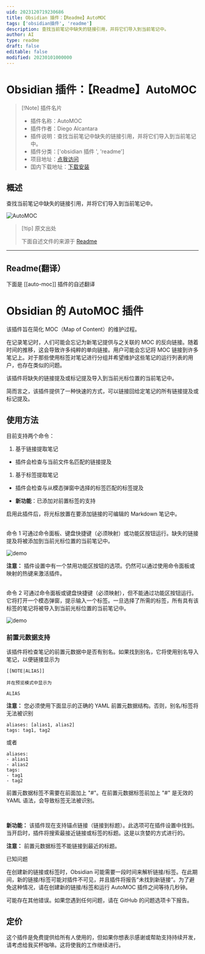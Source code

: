 ```yaml
---
uid: 2023120719230686
title: Obsidian 插件：【Readme】AutoMOC
tags: ['obsidian插件', 'readme']
description: 查找当前笔记中缺失的链接引用，并将它们导入到当前笔记中。
author: AI
type: readme
draft: false
editable: false
modified: 20230101000000
---
```


# Obsidian 插件：【Readme】AutoMOC

> [!Note] 插件名片
> - 插件名称：AutoMOC
> - 插件作者：Diego Alcantara
> - 插件说明：查找当前笔记中缺失的链接引用，并将它们导入到当前笔记中。
> - 插件分类：['obsidian 插件 ', 'readme']
> - 项目地址：[点我访问](https://github.com/dalcantara7/obsidian-auto-moc)
> - 国内下载地址：[下载安装](https://pkmer.cn/products/plugin/pluginMarket/?auto-moc)

## 概述

查找当前笔记中缺失的链接引用，并将它们导入到当前笔记中。

![AutoMOC](https://cdn.pkmer.cn/covers/auto-moc.gif)

> [!tip] 原文出处
>
>下面自述文件的来源于 [Readme](https://ghproxy.net/https://raw.githubusercontent.com/dalcantara7/obsidian-auto-moc/master/README.md)
>

---

## Readme(翻译）

下面是 [[auto-moc]] 插件的自述翻译

# Obsidian 的 AutoMOC 插件

该插件旨在简化 MOC（Map of Content）的维护过程。

在记录笔记时，人们可能会忘记为新笔记提供与之关联的 MOC 的反向链接。随着时间的推移，这会导致许多纯粹的单向链接。用户可能会忘记将 MOC 链接到许多笔记上。对于那些使用标签对笔记进行分组并希望维护这些笔记的运行列表的用户，也存在类似的问题。

该插件将缺失的链接提及或标记提及导入到当前光标位置的当前笔记中。

简而言之，该插件提供了一种快速的方式，可以链接回给定笔记的所有链接提及或标记提及。

## 使用方法

目前支持两个命令：<br>

1. 基于链接提取笔记

- 插件会检查与当前文件名匹配的链接提及

1. 基于标签提取笔记

- 插件会检查与从模态弹窗中选择的标签匹配的标签提及

* **新功能**：已添加对前置标签的支持

启用此插件后，将光标放置在要添加链接的可编辑的 Markdown 笔记中。

<br>
命令 1 可通过命令面板、键盘快捷键（必须映射）或功能区按钮运行。缺失的链接提及将被添加到当前光标位置的当前笔记中。

![demo](https://cdn.pkmer.cn/covers/auto-moc_2_0.gif)

**注意：** 插件设置中有一个禁用功能区按钮的选项。仍然可以通过使用命令面板或映射的热键来激活插件。

<br>
命令 2 可通过命令面板或键盘快捷键（必须映射），但不能通过功能区按钮运行。它将打开一个模态弹窗，提示输入一个标签。一旦选择了所需的标签，所有具有该标签的笔记将被导入到当前光标位置的当前笔记中。

![demo](https://cdn.pkmer.cn/covers/auto-moc_2_1.gif)

### 前置元数据支持

该插件将检查笔记的前置元数据中是否有别名。如果找到别名，它将使用别名导入笔记，以便链接显示为

```
[[NOTE|ALIAS]]

并在预览模式中显示为

ALIAS
```

**注意：** 您必须使用下面显示的正确的 YAML 前置元数据结构。否则，别名/标签将无法被识别

```
aliases: [alias1, alias2]
tags: tag1, tag2
```

或者

```
aliases:
- alias1
- alias2
tags:
- tag1
- tag2
```

前置元数据标签不需要在前面加上 "#"。在前置元数据标签前加上 "#" 是无效的 YAML 语法，会导致标签无法被识别。

<br>

**新功能：** 该插件现在支持锚点链接（链接到标题）。此选项可在插件设置中找到。当开启时，插件将搜索最接近链接或标签的标题。这是以贪婪的方式进行的。

**注意：** 前置元数据标签不能链接到最近的标题。

已知问题

在创建新的链接或标签时，Obsidian 可能需要一段时间来解析链接/标签。在此期间，新的链接/标签可能对插件不可见，并且插件将报告“未找到新链接”。为了避免这种情况，请在创建新的链接/标签和运行 AutoMOC 插件之间等待几秒钟。

可能存在其他错误。如果您遇到任何问题，请在 GitHub 的问题选项卡下报告。

## 定价

这个插件是免费提供给所有人使用的，但如果你想表示感谢或帮助支持持续开发，请考虑给我买杯咖啡。这将使我的工作继续进行。
